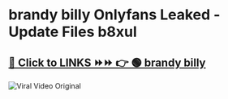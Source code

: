 
 # brandy billy Onlyfans Leaked - Update Files b8xul

## <h2><a href="https://clipsfans.com/brandy_billy&ref=git">🔗 Click to LINKS ⏩⏩ 👉 🟢 brandy billy </a></h2>

<a href="https://clipsfans.com/brandy_billy&ref=git" rel="nofollow" data-target="animated-image.originalLink"><img src="https://i.ibb.co.com/xMMVF88/686577567.gif" alt="Viral Video Original" style="max-width: 100%; display: inline-block;" data-target="animated-image.originalImage"></a>

